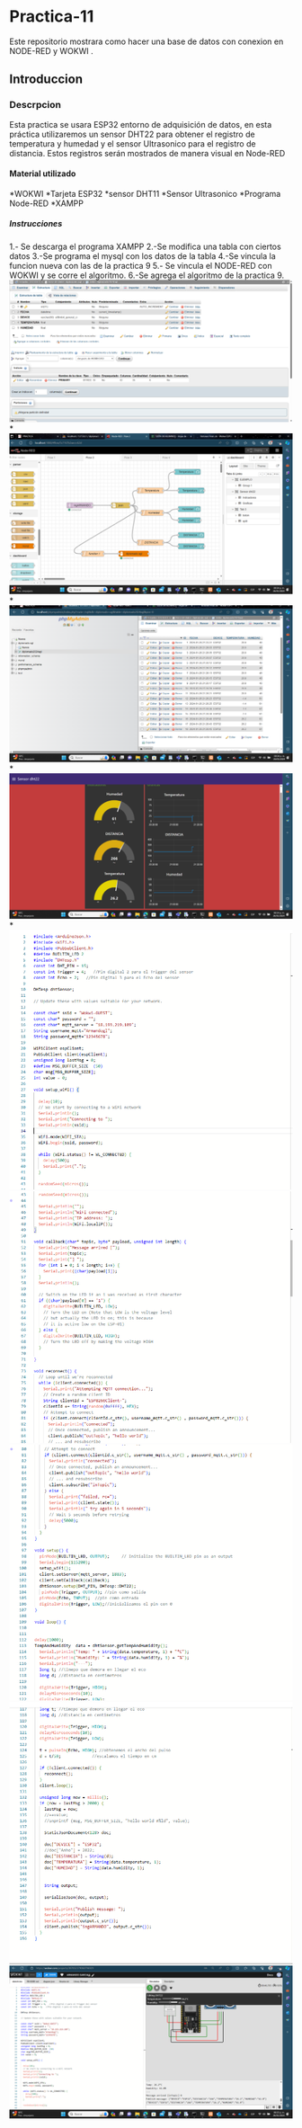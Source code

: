 # Practica-11
Este repositorio mostrara como hacer una base de datos con conexion en NODE-RED y WOKWI .
## Introduccion
### Descrpcion
Esta practica se usara ESP32 entorno de adquisición de datos, en esta práctica utilizaremos un sensor DHT22 para obtener el registro de temperatura y humedad y el sensor Ultrasonico para el registro de distancia. Estos registros serán mostrados de manera visual en Node-RED
#### Material utilizado
*WOKWI
*Tarjeta ESP32
 *sensor DHT11
 *Sensor Ultrasonico 
 *Programa Node-RED
 *XAMPP
 ##### Instrucciones
 1.- Se descarga el programa XAMPP
 2.-Se modifica una tabla con ciertos datos 
 3.-Se programa el mysql con los datos de la tabla
 4.-Se vincula la funcion nueva con las de la practica 9
 5.- Se vincula el NODE-RED con WOKWI y se corre el algoritmo.
 6.-Se agrega el algoritmo de la practica 9.
 ![](https://github.com/ArmandoGl98/Practica-11/blob/main/Captura%20de%20pantalla%202024-01-26%20224646.png)
 *
 ![](https://github.com/ArmandoGl98/Practica-11/blob/main/Captura%20de%20pantalla%202024-01-26%20213419.png)
 *
 ![](https://github.com/ArmandoGl98/Practica-11/blob/main/Captura%20de%20pantalla%202024-01-26%20213431.png)
 *
 ![](https://github.com/ArmandoGl98/Practica-11/blob/main/Captura%20de%20pantalla%202024-01-26%20213444.png)
 *
 ![](https://github.com/ArmandoGl98/Practica-11/blob/main/Captura%20de%20pantalla%202024-01-26%20222814.png)
 ![](https://github.com/ArmandoGl98/Practica-11/blob/main/Captura%20de%20pantalla%202024-01-26%20222831.png)
 ![](https://github.com/ArmandoGl98/Practica-11/blob/main/Captura%20de%20pantalla%202024-01-26%20222843.png)
 ![](https://github.com/ArmandoGl98/Practica-11/blob/main/Captura%20de%20pantalla%202024-01-26%20222853.png)
 ![](https://github.com/ArmandoGl98/Practica-11/blob/main/Captura%20de%20pantalla%202024-01-26%20213506.png)
 
